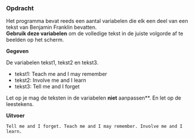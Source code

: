 ### Opdracht

Het programma bevat reeds een aantal variabelen die elk een deel van een tekst van Benjamin Franklin bevatten.  
**Gebruik deze variabelen** om de volledige tekst in de juiste volgorde af te beelden op het scherm.

**Gegeven**

De variabelen tekst1, tekst2 en tekst3.

- tekst1: Teach me and I may remember
- tekst2: Involve me and I learn
- tekst3: Tell me and I forget  

 Let op je mag de teksten in de variabelen **niet** aanpassen**. En let op de leestekens.

**Uitvoer**

    Tell me and I forget. Teach me and I may remember. Involve me and I learn.
